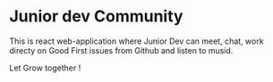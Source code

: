 # Junior dev Community
This is react web-application where Junior Dev can meet, chat, work directy on Good First issues from Github and listen to musid.

Let Grow together !



